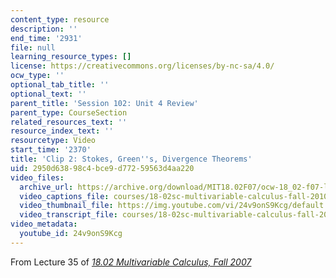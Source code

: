```yaml
---
content_type: resource
description: ''
end_time: '2931'
file: null
learning_resource_types: []
license: https://creativecommons.org/licenses/by-nc-sa/4.0/
ocw_type: ''
optional_tab_title: ''
optional_text: ''
parent_title: 'Session 102: Unit 4 Review'
parent_type: CourseSection
related_resources_text: ''
resource_index_text: ''
resourcetype: Video
start_time: '2370'
title: 'Clip 2: Stokes, Green''s, Divergence Theorems'
uid: 2950d638-98c4-bce9-d772-59563d4aa220
video_files:
  archive_url: https://archive.org/download/MIT18.02F07/ocw-18_02-f07-lec35_300k.mp4
  video_captions_file: courses/18-02sc-multivariable-calculus-fall-2010/24v9onS9Kcg_captions.vtt
  video_thumbnail_file: https://img.youtube.com/vi/24v9onS9Kcg/default.jpg
  video_transcript_file: courses/18-02sc-multivariable-calculus-fall-2010/24v9onS9Kcg_transcript.pdf
video_metadata:
  youtube_id: 24v9onS9Kcg
---
```


From Lecture 35 of [_18.02 Multivariable Calculus, Fall 2007_](/courses/18-02-multivariable-calculus-fall-2007/video_galleries/video-lectures)

